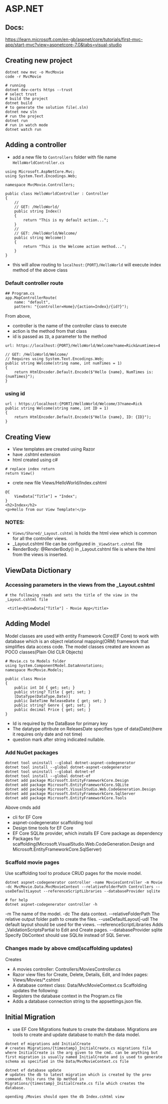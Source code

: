 # ASP.NET
## Docs: 
https://learn.microsoft.com/en-gb/aspnet/core/tutorials/first-mvc-app/start-mvc?view=aspnetcore-7.0&tabs=visual-studio

## Creating new project
```
dotnet new mvc -o MvcMovie
code -r MvcMovie

# running
dotnet dev-certs https --trust
# select trust
# build the project
dotnet build
# to generate the solution file(.sln)
dotnet new sln
# run the project
dotnet run
# run in watch mode
dotnet watch run
```

## Adding a controller
- add a new file to `Controllers` folder with file name `HelloWorldController.cs`

```
using Microsoft.AspNetCore.Mvc;
using System.Text.Encodings.Web;

namespace MvcMovie.Controllers;

public class HelloWorldController : Controller
{
    // 
    // GET: /HelloWorld/
    public string Index()
    {
        return "This is my default action...";
    }
    // 
    // GET: /HelloWorld/Welcome/ 
    public string Welcome()
    {
        return "This is the Welcome action method...";
    }
}
```
- this will allow routing to `localhost:{PORT}/HelloWorld` will execute index method of the above class

### Default controller route
```
## Program.cs
app.MapControllerRoute(
    name: "default",
    pattern: "{controller=Home}/{action=Index}/{id?}");
```
From above,
- controller is the name of the controller class to execute
- action is the method from that class
- id is passed as `ID`, a parameter to the method 

```
url: https://localhost:{PORT}/HelloWorld/Welcome?name=Rick&numtimes=4

// GET: /HelloWorld/Welcome/ 
// Requires using System.Text.Encodings.Web;
public string Welcome(string name, int numTimes = 1)
{
    return HtmlEncoder.Default.Encode($"Hello {name}, NumTimes is: {numTimes}");
}
```

### using id
```
url : https://localhost:{PORT}/HelloWorld/Welcome/3?name=Rick
public string Welcome(string name, int ID = 1)
{
    return HtmlEncoder.Default.Encode($"Hello {name}, ID: {ID}");
}
```

## Creating View
- View templates are created using Razor
- have .cshtml extension
- html created using c#

```
# replace index return
return View()
```
- crete new file Views/HelloWorld/Index.cshtml
```
@{
    ViewData["Title"] = "Index";
}
<h2>Index</h2>
<p>Hello from our View Template!</p>
```

### NOTES:
- `Views/Shared/_Layout.cshtml` is holds the html view which is common for all the controller views.
- _Layout.cshtml file can be configured in `_ViewStart.cshtml` file
- RenderBody:
@RenderBody() in _Layout.cshtml file is where the html from the views is inserted.

## ViewData Dictionary
### Accessing parameters in the views from the _Layout.cshtml
```
# the following reads and sets the title of the view in the _Layout.cshtml file

 <title>@ViewData["Title"] - Movie App</title>
```

## Adding Model
Model classes are used with entity Framework Core(EF Core) to work with database which is an object relational mapping(ORM) framework that simplifies data access code. The model classes created are known as POCO classes(Plain Old CLR Objects)
```
# Movie.cs to Models folder
using System.ComponentModel.DataAnnotations;
namespace MvcMovie.Models;

public class Movie
{
    public int Id { get; set; }
    public string? Title { get; set; }
    [DataType(DataType.Date)]
    public DateTime ReleaseDate { get; set; }
    public string? Genre { get; set; }
    public decimal Price { get; set; }
}
```
- Id is required by the DataBase for primary key
- The datatype attribute on ReleaesDate specifies type of data(Date)(here it requires only date and not time)
- question mark after string indicated nullable.

### Add NuGet packages
```
dotnet tool uninstall --global dotnet-aspnet-codegenerator
dotnet tool install --global dotnet-aspnet-codegenerator
dotnet tool uninstall --global dotnet-ef
dotnet tool install --global dotnet-ef
dotnet add package Microsoft.EntityFrameworkCore.Design
dotnet add package Microsoft.EntityFrameworkCore.SQLite
dotnet add package Microsoft.VisualStudio.Web.CodeGeneration.Design
dotnet add package Microsoft.EntityFrameworkCore.SqlServer
dotnet add package Microsoft.EntityFrameworkCore.Tools
```
Above cmds add
- cli for EF Core
- aspnet-codegenerator scaffolding tool
- Design time tools for EF Core
- EF Core SQLite provider, which installs EF Core package as dependency
- Packages for scaffolding(Microsoft.VisualStudio.Web.CodeGeneration.Design and Microsoft.EntityFrameworkCore.SqlServer)

### Scaffold movie pages
Use scaffolding tool to produce CRUD pages for the movie model.
```
dotnet aspnet-codegenerator controller -name MoviesController -m Movie -dc MvcMovie.Data.MvcMovieContext --relativeFolderPath Controllers --useDefaultLayout --referenceScriptLibraries --databaseProvider sqlite

# for help
dotnet aspnet-codegenerator controller -h
```
-m	The name of the model.
-dc	The data context.
--relativeFolderPath	The relative output folder path to create the files.
--useDefaultLayout|-udl	The default layout should be used for the views.
--referenceScriptLibraries	Adds _ValidationScriptsPartial to Edit and Create pages.
--databaseProvider sqlite	Specify DbContext should use SQLite instead of SQL Server.

### Changes made by above cmd(scaffolding updates)
Creates
- A movies controller: Controllers/MoviesController.cs
- Razor view files for Create, Delete, Details, Edit, and Index pages: Views/Movies/*.cshtml
- A database context class: Data/MvcMovieContext.cs
Scaffolding updates the following:
- Registers the database context in the Program.cs file
- Adds a database connection string to the appsettings.json file.

## Initial Migration
- use EF Core Migrations feature to create the database. Migrations are tools to create and update database to match the data model.
```
dotnet ef migrations add InitialCreate
# creates Migrations/{timestamp}_InitialCreate.cs migrations file where InitialCreate is the arg given to the cmd. can be anything but first migration is usually named InitialCreate and is used to generate schema as specified in the Data/MvcMovieContext.cs file

dotnet ef database update
# updates the db to latest migration which is created by the prev command. this runs the Up method in Migrations/{timestamp}_InitialCreate.cs file which creates the database.
```

```
opending /Movies should open the db Index.cshtml view
```